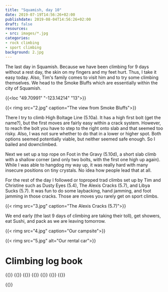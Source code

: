 ```yaml
---
title: "Squamish, day 10"
date: 2019-07-19T14:56:26+02:00
publishdate: 2019-08-04T14:56:26+02:00
draft: false
resources:
- src: images/*.jpg
categories:
- rock climbing
- sport climbing
background: 2.jpg
---
```


The last day in Squamish. Because we have been climbing for 9 days without
a rest day, the skin on my fingers and my feet hurt. Thus, I take it easy today.
Also, Tim's family comes to visit him and to try some climbing themselves. We
head to the Smoke Bluffs which are essentially within the city of Squamish.

{{<loc "49.70991" "-123.14214" "13">}}

{{< rimg src="2.jpg" caption="The view from Smoke Bluffs">}}

There I try to climb High Boltage Line (5.10a). It has a high first bolt (get
the name?), but the first moves are fairly easy within a crack system. However, to
reach the bolt you have to step to the right onto slab and that seemed too risky.
Also, I was not sure whether to do that in a lower or higher spot. Both
options seemed potentially viable, but neither seemed safe enough. So I bailed
and downclimbed.

Next we set up a top rope on Foot in the Gravy (5.10d), a short slab climb with
a shallow corner (and only two bolts, with the first one high up again). While
I was able to hangdog my way up, it was really hard with many insecure positions
on tiny crystals. No idea how people lead that at all.

For the rest of the day I followed or toproped trad climbs set up by Tim and
Christine such as Dusty Eyes (5.4), The Alexis Cracks (5.7), and Libya Sucks
(5.7). It was fun to do some laybacking, hand jamming, and foot jamming in those
cracks. Those are moves you rarely get on sport climbs.

{{< rimg src="3.jpg" caption="The Alexis Cracks (5.7)">}}

We end early (the last 9 days of climbing are taking their toll), get showers,
eat Sushi, and pack as we are leaving tomorrow.

{{< rimg src="4.jpg" caption="Our campsite">}}

{{< rimg src="5.jpg" alt="Our rental car">}}


# Climbing log book

{{<climbs>}}
{{<climb name="High Boltage Line" style="bailed" grade="5.10a">}}
{{<climb name="Foot in the Gravy" style="toprope-hangdog" grade="5.4">}}
{{<climb name="Dusty Eyes" style="toprope-hangdog" grade="5.7">}}
{{<climb name="The Alexis Cracks" style="toprope-hangdog" grade="5.7">}}
{{<climb name="Libya Sucks" style="toprope-hangdog" grade="5.7">}}
{{</climbs>}}

{{<nextday>}}
